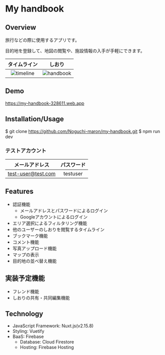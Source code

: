 # My handbook

## Overview
旅行などの際に使用するアプリです。

目的地を登録して、地図の閲覧や、施設情報の入手が手軽にできます。

| タイムライン | しおり |
| :---: | :---: |
| ![timeline](https://user-images.githubusercontent.com/85510791/147478818-b686f459-ff5b-4f33-ad1b-1d309f004073.png) | ![handbook](https://user-images.githubusercontent.com/85510791/147478872-88eb8fa8-449f-4e5a-a87f-0a027eca3239.png) |

## Demo
https://my-handbook-328611.web.app

## Installation/Usage
$ git clone https://github.com/Noguchi-maron/my-handbook.git
$ npm run dev

### テストアカウント
| メールアドレス | パスワード |
| :---: | :---: |
| test-user@test.com | testuser |

## Features
- 認証機能
  - メールアドレスとパスワードによるログイン
  - Googleアカウントによるログイン
- エリア選択によるフィルタリング機能
- 他のユーザーのしおりを閲覧するタイムライン
- ブックマーク機能
- コメント機能
- 写真アップロード機能
- マップの表示
- 目的地の並べ替え機能

## 実装予定機能
- フレンド機能
- しおりの共有・共同編集機能

## Technology
- JavaScript Framework: Nuxt.js(v2.15.8)
- Styling: Vuetify
- BaaS: Firebase
  - Database: Cloud Firestore
  - Hosting: Firebase Hosting
